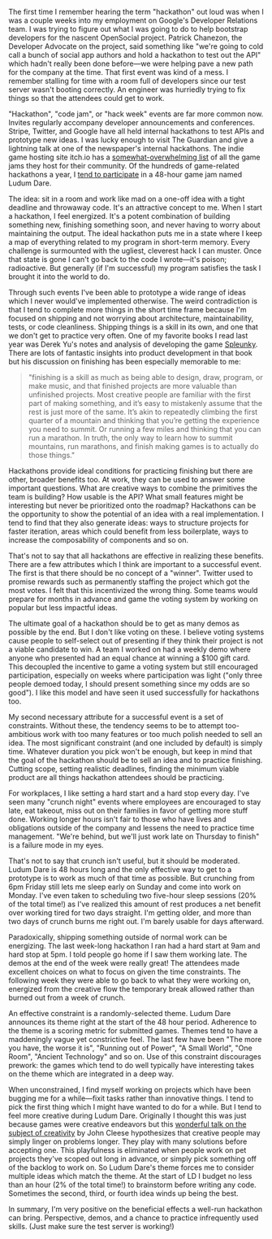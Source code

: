 [url-ludum-dare-twitter]: https://twitter.com/kurrik/timelines/619916886046683136
[url-spleunky]: https://bossfightbooks.com/products/spelunky-by-derek-yu
[url-john-cleese]: https://www.youtube.com/watch?v=Pb5oIIPO62g
[url-itch]: https://itch.io/jams

The first time I remember hearing the term "hackathon" out loud was when I was
a couple weeks into my employment on Google's Developer Relations team. I was
trying to figure out what I was going to do to help bootstrap developers for
the nascent OpenSocial project.  Patrick Chanezon, the Developer Advocate on
the project, said something like "we're going to cold call a bunch of social
app authors and hold a hackathon to test out the API" which hadn't really been
done before—we were helping pave a new path for the company at the time.
That first event was kind of a mess.  I remember stalling for time with a room
full of developers since our test server wasn't booting correctly. An engineer
was hurriedly trying to fix things so that the attendees could get to work.

<!--BREAK-->

"Hackathon", "code jam", or "hack week" events are far more common now.
Invites regularly accompany developer announcements and conferences.  Stripe,
Twitter, and Google have all held internal hackathons to test APIs and
prototype new ideas.  I was lucky enough to visit The Guardian and give a
lightning talk at one of the newspaper's internal hackathons.  The indie game
hosting site itch.io has a [somewhat-overwhelming list][url-itch] of all the
game jams they host for their community.  Of the hundreds of game-related
hackathons a year, I [tend to participate][url-ludum-dare-twitter] in a 48-hour
game jam named Ludum Dare.

The idea: sit in a room and work like mad on a one-off idea with a tight
deadline and throwaway code.  It's an attractive concept to me. When I start a
hackathon, I feel energized. It's a potent combination of building something
new, finishing something soon, and never having to worry about maintaining the
output. The ideal hackathon puts me in a state where I keep a map of everything
related to my program in short-term memory.  Every challenge is surmounted with
the ugliest, cleverest hack I can muster.  Once that state is gone I can't go
back to the code I wrote—it's poison; radioactive.  But generally (if I'm
successful) my program satisfies the task I brought it into the world to do.

Through such events I've been able to prototype a wide range of ideas which I
never would've implemented otherwise. The weird contradiction is that I tend to
complete more things in the short time frame because I'm focused on shipping
and not worrying about architecture, maintainability, tests, or code
cleanliness.  Shipping things is a skill in its own, and one that we don't get
to practice very often. One of my favorite books I read last year was Derek
Yu's notes and analysis of developing the game [Spleunky][url-spleunky].  There
are lots of fantastic insights into product development in that book but his
discussion on finishing has been especially memorable to me:

<blockquote>"finishing is a skill as much as being able to design, draw, program, or
make music, and that finished projects are more valuable than unfinished
projects. Most creative people are familiar with the first part of making
something, and it’s easy to mistakenly assume that the rest is just more of the
same. It’s akin to repeatedly climbing the first quarter of a mountain and
thinking that you’re getting the experience you need to summit. Or running a
few miles and thinking that you can run a marathon. In truth, the only way to
learn how to summit mountains, run marathons, and finish making games is to
actually do those things."</blockquote>

Hackathons provide ideal conditions for practicing finishing but there are
other, broader benefits too.  At work, they can be used to answer some
important questions.  What are creative ways to combine the primitives the team
is building?  How usable is the API? What small features might be interesting
but never be prioritized onto the roadmap?  Hackathons can be the opportunity
to show the potential of an idea with a real implementation.  I tend to find
that they also generate ideas: ways to structure projects for faster iteration,
areas which could benefit from less boilerplate, ways to increase the
composability of components and so on.

That's not to say that all hackathons are effective in realizing these
benefits.  There are a few attributes which I think are important to a
successful event.  The first is that there should be no concept of a "winner".
Twitter used to promise rewards such as permanently staffing the project which
got the most votes.  I felt that this incentivized the wrong thing.  Some teams
would prepare for months in advance and game the voting system by working on
popular but less impactful ideas.

The ultimate goal of a hackathon should be to get as many demos as possible by
the end.  But I don't like voting on these.  I believe voting systems cause
people to self-select out of presenting if they think their project is not a
viable candidate to win.  A team I worked on had a weekly demo where anyone who
presented had an equal chance at winning a $100 gift card.  This decoupled the
incentive to game a voting system but still encouraged participation,
especially on weeks where participation was light ("only three people demoed
today, I should present something since my odds are so good").  I like this
model and have seen it used successfully for hackathons too.

My second necessary attribute for a successful event is a set of constraints.
Without these, the tendency seems to be to attempt too-ambitious work with too
many features or too much polish needed to sell an idea. The most significant
constraint (and one included by default) is simply time.  Whatever duration you
pick won't be enough, but keep in mind that the goal of the hackathon should be
to sell an idea and to practice finishing.  Cutting scope, setting realistic
deadlines, finding the minimum viable product are all things hackathon
attendees should be practicing.

For workplaces, I like setting a hard start and a hard stop every day.  I've
seen many "crunch night" events where employees are encouraged to stay late,
eat takeout, miss out on their families in favor of getting more stuff done.
Working longer hours isn't fair to those who have lives and obligations outside
of the company and lessens the need to practice time management.  "We're
behind, but we'll just work late on Thursday to finish" is a failure mode in my
eyes.

That's not to say that crunch isn't useful, but it should be moderated.  Ludum
Dare is 48 hours long and the only effective way to get to a prototype is to
work as much of that time as possible.  But crunching from 6pm Friday still
lets me sleep early on Sunday and come into work on Monday.  I've even taken to
scheduling two five-hour sleep sessions (20% of the total time!) as I've
realized this amount of rest produces a net benefit over working tired for two
days straight.  I'm getting older, and more than two days of crunch burns me
right out.  I'm barely usable for days afterward.

Paradoxically, shipping something outside of normal work can be energizing. The
last week-long hackathon I ran had a hard start at 9am and hard stop at 5pm.  I
told people go home if I saw them working late.  The demos at the end of the
week were really great!  The attendees made excellent choices on what to focus
on given the time constraints.  The following week they were able to go back to
what they were working on, energized from the creative flow the temporary break
allowed rather than burned out from a week of crunch.

An effective constraint is a randomly-selected theme.  Ludum Dare announces its
theme right at the start of the 48 hour period.  Adherence to the theme is a
scoring metric for submitted games.  Themes tend to have a maddeningly vague
yet constrictive feel. The last few have been "The more you have, the worse it
is", "Running out of Power", "A Small World", "One Room", "Ancient Technology"
and so on.  Use of this constraint discourages prework: the games which tend to
do well typically have interesting takes on the theme which are integrated in a
deep way.

When unconstrained, I find myself working on projects which have been bugging
me for a while—fixit tasks rather than innovative things. I tend to pick
the first thing which I might have wanted to do for a while. But I tend to feel
more creative during Ludum Dare.  Originally I thought this was just because
games were creative endeavors but this [wonderful talk on the subject of
creativity][url-john-cleese] by John Cleese hypothesizes that creative people
may simply linger on problems longer. They play with many solutions before
accepting one. This playfulness is eliminated when people work on pet projects
they've scoped out long in advance, or simply pick something off of the backlog
to work on. So Ludum Dare's theme forces me to consider multiple ideas which
match the theme.  At the start of LD I budget no less than an hour (2% of the
total time!) to brainstorm before writing any code. Sometimes the second,
third, or fourth idea winds up being the best.

In summary, I'm very positive on the beneficial effects a well-run hackathon
can bring.  Perspective, demos, and a chance to practice infrequently used
skills.  (Just make sure the test server is working!)
